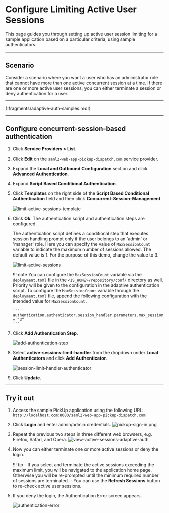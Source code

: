 # Configure Limiting Active User Sessions 

This page guides you through setting up active user session limiting for a sample application based on a particular criteria, using sample authenticators.

----

## Scenario

Consider a scenario where you want a user who has an administrator role that cannot have more than one active concurrent session at a time. If there are one or more active user sessions, you can either terminate a session or deny authentication for a user.

----

{!fragments/adaptive-auth-samples.md!}

----

## Configure concurrent-session-based authentication

1.  Click **Service Providers > List**.

2.  Click **Edit** on the `saml2-web-app-pickup-dispatch.com` service provider.

3.  Expand the **Local and Outbound Configuration** section and click **Advanced Authentication**.

4.  Expand **Script Based Conditional Authentication**.

5.  Click **Templates** on the right side of the **Script Based Conditional Authentication** field and then click **Concurrent-Session-Management**. 

    ![limit-active-sessions-template](/assets/img/samples/limit-active-sessions-template.png)

7.  Click **Ok**. The authentication script and authentication steps
    are configured. 
    
    The authentication script defines a conditional step that executes session handling prompt only if the user belongs to an 'admin' or 'manager' role.  Here you can specify the value of `MaxSessionCount` variable to indicate the maximum number of sessions allowed. The default value is 1. For the purpose of this demo, change the value to 3. 

    ![limit-active-sessions](/assets/img/samples/limit-active-sessions.png)
    
    !!! note
        You can configure the `MaxSessionCount` variable via the `deployment.toml` file in the  `<IS_HOME>/repository/conf/` directory as well. Priority will be given to the configuration in the adaptive authentication script. To configure the `MaxSessionCount` variable through the `deployment.toml` file, append the following configuration with the intended value for `MaxSessionCount`. 

        ```
        authentication.authenticator.session_handler.parameters.max_session_count = “3”
        ```

6.  Click **Add Authentication Step**.

    ![add-authentication-step](/assets/img/samples/add-authentication-step.png)

7.  Select **active-sessions-limit-handler** from the dropdown under **Local Authenticators** and click **Add Authenticator**. 

    ![session-limit-handler-authenticator](/assets/img/samples/session-limit-handler-authenticator.png)

8.  Click **Update**.

----

## Try it out

1.  Access the sample PickUp application using the following URL: 
    `http://localhost.com:8080/saml2-web-app-pickup-dispatch.com`

2.  Click **Login** and enter admin/admin credentials.
    ![pickup-sign-in.png](/assets/img/samples/pickup-sign-in.png)

3.  Repeat the previous two steps in three different web browsers, e.g. Firefox, Safari, and Opera.
    ![view-active-sessions-adaptive-auth](/assets/img/samples/view-active-sessions-adaptive-auth.png)

4.  Now you can either terminate one or more active sessions or deny the login. 

    !!! tip 
        -   If you select and terminate the active sessions exceeding the maximum limit, you will be navigated to the application home page. Otherwise you will be re-prompted until the minimum required number of sessions are terminated. 
        -   You can use the **Refresh Sessions** button to re-check active user sessions.

5.  If you deny the login, the Authentication Error screen appears.

    ![authentication-error](/assets/img/samples/authentication-error.png)
